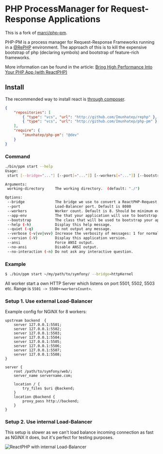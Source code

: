 PHP ProcessManager for Request-Response Applications
====================================================

This is a fork of [marcj/php-pm](https://github.com/marcj/php-pm). 

PHP-PM is a process manager for Request-Response Frameworks running in a [@RePHP](https://github.com/Imunhatep/rephp) environment. The approach of this is to kill the expensive bootstrap of php (declaring symbols) and bootstrap of feature-rich frameworks.

More information can be found in the article: [Bring High Performance Into Your PHP App (with ReactPHP)](http://marcjschmidt.de/blog/2014/02/08/php-high-performance.html)

## Install

The recommended way to install react is [through composer](http://getcomposer.org).

```JSON
{
    "repositories": [
        { "type": "vcs", "url": "http://github.com/Imunhatep/rephp" },
        { "type": "vcs", "url": "http://github.com/Imunhatep/php-pm" }
    ],
    "require": {
        "imunhatep/php-pm": "@dev"
    }
}
```


### Command

```bash
./bin/ppm start --help
Usage:
 start [--bridge="..."] [--port[="..."]] [--workers[="..."]] [--bootstrap[="..."]] [--app-env[="..."]] [working-directory]

Arguments:
 working-directory     The working directory.  (default: "./")

Options:
 --bridge              The bridge we use to convert a ReactPHP-Request to your target framework.
 --port                Load-Balancer port. Default is 8080
 --workers             Worker count. Default is 8. Should be minimum equal to the number of CPU cores.
 --app-env             The that your application will use to bootstrap.
 --bootstrap           The class that will be used to bootstrap your application.
 --help (-h)           Display this help message.
 --quiet (-q)          Do not output any message.
 --verbose (-v|vv|vvv) Increase the verbosity of messages: 1 for normal output, 2 for more verbose output and 3 for debug
 --version (-V)        Display this application version.
 --ansi                Force ANSI output.
 --no-ansi             Disable ANSI output.
 --no-interaction (-n) Do not ask any interactive question.
```

### Example

```bash
$ ./bin/ppm start ~/my/path/to/symfony/ --bridge=httpKernel
```

All worker start a own HTTP Server which listens on port 5501, 5502, 5503 etc. Range is `5501 -> 5500+<workersCount>`.

### Setup 1. Use external Load-Balancer

Example config for NGiNX for 8 workers:

```nginx
upstream backend  {
    server 127.0.0.1:5501;
    server 127.0.0.1:5502;
    server 127.0.0.1:5503;
    server 127.0.0.1:5504;
    server 127.0.0.1:5505;
    server 127.0.0.1:5506;
    server 127.0.0.1:5507;
    server 127.0.0.1:5508;
}

server {
    root /path/to/symfony/web/;
    server_name servername.com;

    location / {
        try_files $uri @backend;
    }
    location @backend {
        proxy_pass http://backend;
    }
}

```

### Setup 2. Use internal Load-Balancer

This setup is slower as we can't load balance incoming connection as fast as NGiNX it does,
but it's perfect for testing purposes.

![ReactPHP with internal Load-Balancer](doc/reactphp-internal-balancer.jpg)
